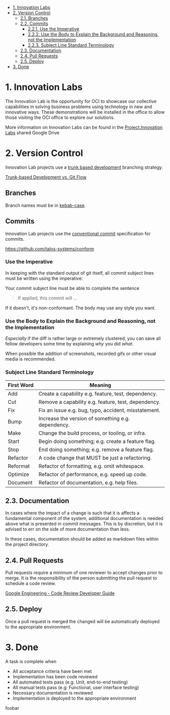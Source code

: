 <!-- TOC -->

- [1. Innovation Labs](#1-innovation-labs)
- [2. Version Control](#2-version-control)
  - [2.1. Branches](#21-branches)
  - [2.2. Commits](#22-commits)
    - [2.2.1. Use the Imperative](#221-use-the-imperative)
    - [2.2.2. Use the Body to Explain the Background and Reasoning, not the Implementation](#222-use-the-body-to-explain-the-background-and-reasoning-not-the-implementation)
    - [2.2.3. Subject Line Standard Terminology](#223-subject-line-standard-terminology)
  - [2.3. Documentation](#23-documentation)
  - [2.4. Pull Requests](#24-pull-requests)
  - [2.5. Deploy](#25-deploy)
- [3. Done](#3-done)

<!-- /TOC -->

# 1. Innovation Labs
<a id="markdown-innovation-labs" name="innovation-labs"></a>
The Innovation Lab is the opportunity for OCI to showcase our collective capabilities in solving business problems using technology in new and innovative ways. These demonstrations will be installed in the office to allow those visiting the OCI office to explore our solutions.

More information on Innovation Labs can be found in the [Project.Innovation Labs](https://drive.google.com/drive/u/2/folders/0AK8RZHbfxVSqUk9PVA) shared Google Drive

# 2. Version Control
<a id="markdown-version-control" name="version-control"></a>
Innovation Lab projects use a [trunk based development](https://trunkbaseddevelopment.com/) branching strategy.

[Trunk-based Development vs. Git Flow](https://www.toptal.com/software/trunk-based-development-git-flow)

## Branches
<a id="markdown-branches" name="branches"></a>
Branch names must be in [kebab-case](https://en.toolpage.org/tool/kebabcase).

## Commits
<a id="markdown-commits" name="commits"></a>
Innovation Lab projects use the [conventional commit](https://www.conventionalcommits.org/en/v1.0.0-beta.4/) specification for commits.

https://github.com/talos-systems/conform

### Use the Imperative
<a id="markdown-use-the-imperative" name="use-the-imperative"></a>

In keeping with the standard output of git itself, all commit subject lines must be written using the imperative:

Your commit subject line must be able to complete the sentence 

> If applied, this commit will ...

If it doesn't, it's non-conformant. The body may use any style you want. 

### Use the Body to Explain the Background and Reasoning, not the Implementation
<a id="markdown-use-the-body-to-explain-the-background-and-reasoning-not-the-implementation" name="use-the-body-to-explain-the-background-and-reasoning-not-the-implementation"></a>

*Especially* if the diff is rather large or extremely clustered, you can save all fellow developers some time by explaining *why* you did *what*.

When possible the addition of screenshots, recorded gifs or other visual media is recommended.

### Subject Line Standard Terminology
<a id="markdown-subject-line-standard-terminology" name="subject-line-standard-terminology"></a>

First Word | Meaning
--- | --
Add | Create a capability e.g. feature, test, dependency.
Cut | Remove a capability e.g. feature, test, dependency.
Fix | Fix an issue e.g. bug, typo, accident, misstatement.
Bump | Increase the version of something e.g. dependency.
Make | Change the build process, or tooling, or infra.
Start | Begin doing something; e.g. create a feature flag.
Stop | End doing something; e.g. remove a feature flag.
Refactor | A code change that MUST be just a refactoring.
Reformat | Refactor of formatting, e.g. omit whitespace.
Optimize | Refactor of performance, e.g. speed up code.
Document | Refactor of documentation, e.g. help files.

## 2.3. Documentation
<a id="markdown-documentation" name="documentation"></a>
In cases where the impact of a change is such that it is affects a fundamental component of the system, additional documentation is needed above what is presented in commit messages. This is by discretion, but it is advised to err on the side of more documentation than less.

In these cases, documentation should be added as markdown files within the project directory.

## 2.4. Pull Requests
<a id="markdown-pull-requests" name="pull-requests"></a>

Pull requests require a minimum of one reviewer to accept changes prior to merge. It is the responsibility of the person submitting the pull request to schedule a code review.

[Google Engineering - Code Review Developer Guide](https://google.github.io/eng-practices/review/)

## 2.5. Deploy
<a id="markdown-deploy" name="deploy"></a>

Once a pull request is merged the changed will be automatically deployed to the appropriate environment.

# 3. Done
<a id="markdown-done" name="done"></a>
A task is complete when
- All acceptance criteria have been met
- Implementation has been code reviewed
- All automated tests pass (e.g: Unit, end-to-end testing)
- All manual tests pass (e.g: Functional, user interface testing)
- Necessary documentation is reviewed
- Implementation is deployed to the appropriate environment

foobar
